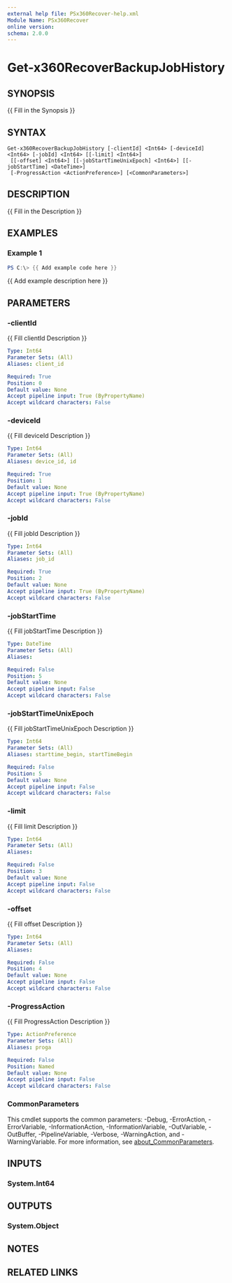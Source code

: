 ```yaml
---
external help file: PSx360Recover-help.xml
Module Name: PSx360Recover
online version:
schema: 2.0.0
---
```


# Get-x360RecoverBackupJobHistory

## SYNOPSIS
{{ Fill in the Synopsis }}

## SYNTAX

```
Get-x360RecoverBackupJobHistory [-clientId] <Int64> [-deviceId] <Int64> [-jobId] <Int64> [[-limit] <Int64>]
 [[-offset] <Int64>] [[-jobStartTimeUnixEpoch] <Int64>] [[-jobStartTime] <DateTime>]
 [-ProgressAction <ActionPreference>] [<CommonParameters>]
```

## DESCRIPTION
{{ Fill in the Description }}

## EXAMPLES

### Example 1
```powershell
PS C:\> {{ Add example code here }}
```

{{ Add example description here }}

## PARAMETERS

### -clientId
{{ Fill clientId Description }}

```yaml
Type: Int64
Parameter Sets: (All)
Aliases: client_id

Required: True
Position: 0
Default value: None
Accept pipeline input: True (ByPropertyName)
Accept wildcard characters: False
```

### -deviceId
{{ Fill deviceId Description }}

```yaml
Type: Int64
Parameter Sets: (All)
Aliases: device_id, id

Required: True
Position: 1
Default value: None
Accept pipeline input: True (ByPropertyName)
Accept wildcard characters: False
```

### -jobId
{{ Fill jobId Description }}

```yaml
Type: Int64
Parameter Sets: (All)
Aliases: job_id

Required: True
Position: 2
Default value: None
Accept pipeline input: True (ByPropertyName)
Accept wildcard characters: False
```

### -jobStartTime
{{ Fill jobStartTime Description }}

```yaml
Type: DateTime
Parameter Sets: (All)
Aliases:

Required: False
Position: 5
Default value: None
Accept pipeline input: False
Accept wildcard characters: False
```

### -jobStartTimeUnixEpoch
{{ Fill jobStartTimeUnixEpoch Description }}

```yaml
Type: Int64
Parameter Sets: (All)
Aliases: starttime_begin, startTimeBegin

Required: False
Position: 5
Default value: None
Accept pipeline input: False
Accept wildcard characters: False
```

### -limit
{{ Fill limit Description }}

```yaml
Type: Int64
Parameter Sets: (All)
Aliases:

Required: False
Position: 3
Default value: None
Accept pipeline input: False
Accept wildcard characters: False
```

### -offset
{{ Fill offset Description }}

```yaml
Type: Int64
Parameter Sets: (All)
Aliases:

Required: False
Position: 4
Default value: None
Accept pipeline input: False
Accept wildcard characters: False
```

### -ProgressAction
{{ Fill ProgressAction Description }}

```yaml
Type: ActionPreference
Parameter Sets: (All)
Aliases: proga

Required: False
Position: Named
Default value: None
Accept pipeline input: False
Accept wildcard characters: False
```

### CommonParameters
This cmdlet supports the common parameters: -Debug, -ErrorAction, -ErrorVariable, -InformationAction, -InformationVariable, -OutVariable, -OutBuffer, -PipelineVariable, -Verbose, -WarningAction, and -WarningVariable. For more information, see [about_CommonParameters](http://go.microsoft.com/fwlink/?LinkID=113216).

## INPUTS

### System.Int64

## OUTPUTS

### System.Object

## NOTES

## RELATED LINKS
